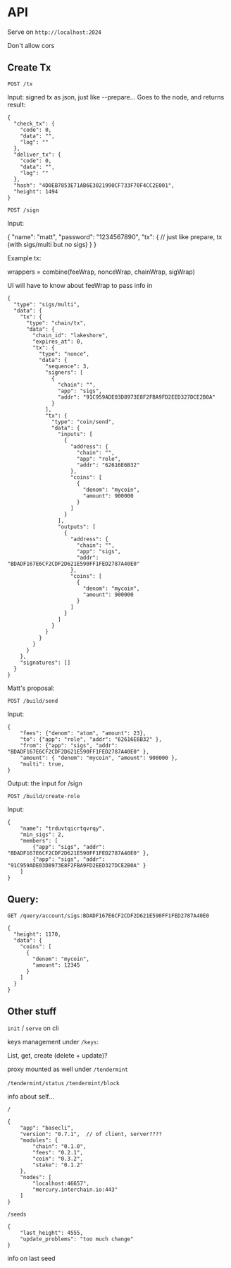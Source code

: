 # API

Serve on `http://localhost:2024`

Don't allow cors

## Create Tx

`POST /tx`

Input: signed tx as json, just like --prepare...
Goes to the node, and returns result:

```
{
  "check_tx": {
    "code": 0,
    "data": "",
    "log": ""
  },
  "deliver_tx": {
    "code": 0,
    "data": "",
    "log": ""
  },
  "hash": "4D0EB7853E71AB6E3021990CF733F70F4CC2E001",
  "height": 1494
}
```

`POST /sign`

Input:

{
    "name": "matt",
    "password": "1234567890",
    "tx": {
        // just like prepare, tx (with sigs/multi but no sigs)
    }
}

Example tx:

wrappers = combine(feeWrap, nonceWrap, chainWrap, sigWrap)

UI will have to know about feeWrap to pass info in

```
{
  "type": "sigs/multi",
  "data": {
    "tx": {
      "type": "chain/tx",
      "data": {
        "chain_id": "lakeshore",
        "expires_at": 0,
        "tx": {
          "type": "nonce",
          "data": {
            "sequence": 3,
            "signers": [
              {
                "chain": "",
                "app": "sigs",
                "addr": "91C959ADE03D8973E8F2FBA9FD2EED327DCE2B0A"
              }
            ],
            "tx": {
              "type": "coin/send",
              "data": {
                "inputs": [
                  {
                    "address": {
                      "chain": "",
                      "app": "role",
                      "addr": "62616E6B32"
                    },
                    "coins": [
                      {
                        "denom": "mycoin",
                        "amount": 900000
                      }
                    ]
                  }
                ],
                "outputs": [
                  {
                    "address": {
                      "chain": "",
                      "app": "sigs",
                      "addr": "BDADF167E6CF2CDF2D621E590FF1FED2787A40E0"
                    },
                    "coins": [
                      {
                        "denom": "mycoin",
                        "amount": 900000
                      }
                    ]
                  }
                ]
              }
            }
          }
        }
      }
    },
    "signatures": []
  }
}
```

Matt's proposal:

`POST /build/send`

Input:
```
{
    "fees": {"denom": "atom", "amount": 23},
    "to": {"app": "role", "addr": "62616E6B32" },
    "from": {"app": "sigs", "addr": "BDADF167E6CF2CDF2D621E590FF1FED2787A40E0" },
    "amount": { "denom": "mycoin", "amount": 900000 },
    "multi": true,
}
```

Output: the input for /sign

`POST /build/create-role`

Input:
```
{
    "name": "trduvtqicrtqvrqy",
    "min_sigs": 2,
    "members": [
        {"app": "sigs", "addr": "BDADF167E6CF2CDF2D621E590FF1FED2787A40E0" },
        {"app": "sigs", "addr": "91C959ADE03D8973E8F2FBA9FD2EED327DCE2B0A" }
    ]
}
```


## Query:

`GET /query/account/sigs:BDADF167E6CF2CDF2D621E590FF1FED2787A40E0`

```
{
  "height": 1170,
  "data": {
    "coins": [
      {
        "denom": "mycoin",
        "amount": 12345
      }
    ]
  }
}
```


## Other stuff

`init` / `serve` on cli

keys management under `/keys`:

List, get, create (delete + update)?

proxy mounted as well under `/tendermint`

`/tendermint/status`
`/tendermint/block`

info about self...

`/`

```
{
    "app": "basecli",
    "version": "0.7.1",  // of client, server????
    "modules": {
        "chain": "0.1.0",
        "fees": "0.2.1",
        "coin": "0.3.2",
        "stake": "0.1.2"
    },
    "nodes": [
        "localhost:46657",
        "mercury.interchain.io:443"
    ]
}
```

`/seeds`

```
{
    "last_height": 4555,
    "update_problems": "too much change"
}
```

info on last seed
